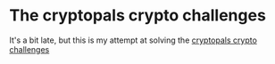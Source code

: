 # The cryptopals crypto challenges

It's a bit late, but this is my attempt at solving the [cryptopals crypto challenges](https://cryptopals.com/)
